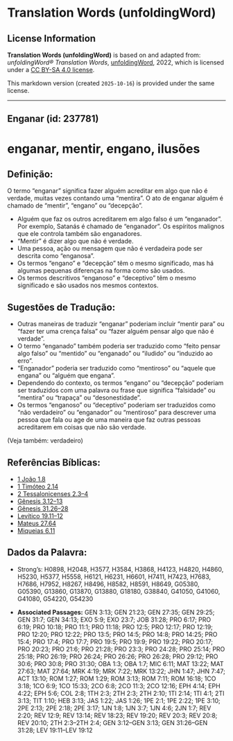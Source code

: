# Translation Words (unfoldingWord)

## License Information

**Translation Words (unfoldingWord)** is based on and adapted from: _unfoldingWord® Translation Words_, [unfoldingWord](https://unfoldingword.org/utw), 2022, which is licensed under a [CC BY-SA 4.0 license](https://creativecommons.org/licenses/by-sa/4.0/legalcode.en).

This markdown version (created `2025-10-16`) is provided under the same license.



--------------------------------

## Enganar (id: 237781)

enganar, mentir, engano, ilusões
================================

Definição:
----------

O termo “enganar” significa fazer alguém acreditar em algo que não é verdade, muitas vezes contando uma “mentira”. O ato de enganar alguém é chamado de “mentir”, “engano” ou “decepção”.

* Alguém que faz os outros acreditarem em algo falso é um “enganador”. Por exemplo, Satanás é chamado de “enganador”. Os espíritos malignos que ele controla também são enganadores.
* “Mentir” é dizer algo que não é verdade.
* Uma pessoa, ação ou mensagem que não é verdadeira pode ser descrita como “enganosa”.
* Os termos “engano” e “decepção” têm o mesmo significado, mas há algumas pequenas diferenças na forma como são usados.
* Os termos descritivos “enganoso” e “deceptivo” têm o mesmo significado e são usados nos mesmos contextos.

Sugestões de Tradução:
----------------------

* Outras maneiras de traduzir “enganar” poderiam incluir “mentir para” ou “fazer ter uma crença falsa” ou “fazer alguém pensar algo que não é verdade”.
* O termo “enganado” também poderia ser traduzido como “feito pensar algo falso” ou “mentido” ou “enganado” ou “iludido” ou “induzido ao erro”.
* “Enganador” poderia ser traduzido como “mentiroso” ou “aquele que engana” ou “alguém que engana”.
* Dependendo do contexto, os termos “engano” ou “decepção” poderiam ser traduzidos com uma palavra ou frase que significa “falsidade” ou “mentira” ou “trapaça” ou “desonestidade”.
* Os termos “enganoso” ou “deceptivo” poderiam ser traduzidos como “não verdadeiro” ou “enganador” ou “mentiroso” para descrever uma pessoa que fala ou age de uma maneira que faz outras pessoas acreditarem em coisas que não são verdade.

(Veja também: verdadeiro)

Referências Bíblicas:
---------------------

* [1 João 1\.8](https://ref.ly/1John1:8)
* [1 Timóteo 2\.14](https://ref.ly/1Tim2:14)
* [2 Tessalonicenses 2\.3–4](https://ref.ly/2Thess2:3-2Thess2:4)
* [Gênesis 3\.12–13](https://ref.ly/Gen3:12-Gen3:13)
* [Gênesis 31\.26–28](https://ref.ly/Gen31:26-Gen31:28)
* [Levítico 19\.11–12](https://ref.ly/Lev19:11-Lev19:12)
* [Mateus 27\.64](https://ref.ly/Matt27:64)
* [Miqueias 6\.11](https://ref.ly/Mic6:11)

Dados da Palavra:
-----------------

* Strong’s: H0898, H2048, H3577, H3584, H3868, H4123, H4820, H4860, H5230, H5377, H5558, H6121, H6231, H6601, H7411, H7423, H7683, H7686, H7952, H8267, H8496, H8582, H8591, H8649, G05380, G05390, G13860, G13870, G13880, G18180, G38840, G41050, G41060, G41080, G54220, G54230

* **Associated Passages:** GEN 3:13; GEN 21:23; GEN 27:35; GEN 29:25; GEN 31:7; GEN 34:13; EXO 5:9; EXO 23:7; JOB 31:28; PRO 6:17; PRO 6:19; PRO 10:18; PRO 11:1; PRO 11:18; PRO 12:5; PRO 12:17; PRO 12:19; PRO 12:20; PRO 12:22; PRO 13:5; PRO 14:5; PRO 14:8; PRO 14:25; PRO 15:4; PRO 17:4; PRO 17:7; PRO 19:5; PRO 19:9; PRO 19:22; PRO 20:17; PRO 20:23; PRO 21:6; PRO 21:28; PRO 23:3; PRO 24:28; PRO 25:14; PRO 25:18; PRO 26:19; PRO 26:24; PRO 26:26; PRO 26:28; PRO 29:12; PRO 30:6; PRO 30:8; PRO 31:30; OBA 1:3; OBA 1:7; MIC 6:11; MAT 13:22; MAT 27:63; MAT 27:64; MRK 4:19; MRK 7:22; MRK 13:22; JHN 1:47; JHN 7:47; ACT 13:10; ROM 1:27; ROM 1:29; ROM 3:13; ROM 7:11; ROM 16:18; 1CO 3:18; 1CO 6:9; 1CO 15:33; 2CO 6:8; 2CO 11:3; 2CO 12:16; EPH 4:14; EPH 4:22; EPH 5:6; COL 2:8; 1TH 2:3; 2TH 2:3; 2TH 2:10; 1TI 2:14; 1TI 4:1; 2TI 3:13; TIT 1:10; HEB 3:13; JAS 1:22; JAS 1:26; 1PE 2:1; 1PE 2:22; 1PE 3:10; 2PE 2:13; 2PE 2:18; 2PE 3:17; 1JN 1:8; 1JN 3:7; 1JN 4:6; 2JN 1:7; REV 2:20; REV 12:9; REV 13:14; REV 18:23; REV 19:20; REV 20:3; REV 20:8; REV 20:10; 2TH 2:3–2TH 2:4; GEN 3:12–GEN 3:13; GEN 31:26–GEN 31:28; LEV 19:11–LEV 19:12

